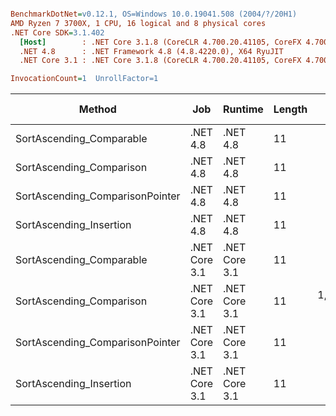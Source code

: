 ``` ini

BenchmarkDotNet=v0.12.1, OS=Windows 10.0.19041.508 (2004/?/20H1)
AMD Ryzen 7 3700X, 1 CPU, 16 logical and 8 physical cores
.NET Core SDK=3.1.402
  [Host]        : .NET Core 3.1.8 (CoreCLR 4.700.20.41105, CoreFX 4.700.20.41903), X64 RyuJIT
  .NET 4.8      : .NET Framework 4.8 (4.8.4220.0), X64 RyuJIT
  .NET Core 3.1 : .NET Core 3.1.8 (CoreCLR 4.700.20.41105, CoreFX 4.700.20.41903), X64 RyuJIT

InvocationCount=1  UnrollFactor=1  

```
|                          Method |           Job |       Runtime | Length |       Mean |    Error |   StdDev |       Gen 0 | Gen 1 | Gen 2 |   Allocated |
|-------------------------------- |-------------- |-------------- |------- |-----------:|---------:|---------:|------------:|------:|------:|------------:|
|        SortAscending_Comparable |      .NET 4.8 |      .NET 4.8 |     11 |   374.3 ms |  2.02 ms |  1.79 ms |           - |     - |     - |           - |
|        SortAscending_Comparison |      .NET 4.8 |      .NET 4.8 |     11 |   976.3 ms |  3.62 ms |  3.02 ms | 222000.0000 |     - |     - | 291769424 B |
| SortAscending_ComparisonPointer |      .NET 4.8 |      .NET 4.8 |     11 |   611.1 ms |  1.13 ms |  1.00 ms |           - |     - |     - |           - |
|         SortAscending_Insertion |      .NET 4.8 |      .NET 4.8 |     11 |   576.9 ms |  2.21 ms |  1.96 ms |           - |     - |     - |           - |
|        SortAscending_Comparable | .NET Core 3.1 | .NET Core 3.1 |     11 |   372.6 ms |  1.85 ms |  1.73 ms |           - |     - |     - |        48 B |
|        SortAscending_Comparison | .NET Core 3.1 | .NET Core 3.1 |     11 | 1,093.3 ms | 18.97 ms | 26.60 ms |  34000.0000 |     - |     - | 290909056 B |
| SortAscending_ComparisonPointer | .NET Core 3.1 | .NET Core 3.1 |     11 |   673.4 ms |  3.09 ms |  2.89 ms |           - |     - |     - |        48 B |
|         SortAscending_Insertion | .NET Core 3.1 | .NET Core 3.1 |     11 |   476.3 ms |  2.68 ms |  2.51 ms |           - |     - |     - |           - |
